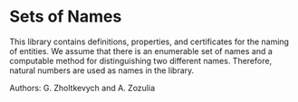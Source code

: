 <H1>Sets of Names</H1>

This library contains definitions, properties, and certificates for the naming of entities.
We assume that there is an enumerable set of names and a computable method for distinguishing two different names.
Therefore, natural numbers are used as names in the library.

Authors: G. Zholtkevych and A. Zozulia
